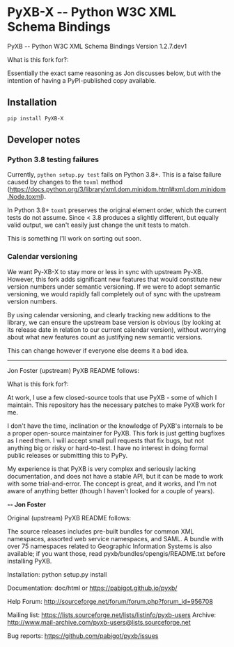 # PyXB-X -- Python W3C XML Schema Bindings

PyXB -- Python W3C XML Schema Bindings
Version 1.2.7.dev1

What is this fork for?:

Essentially the exact same reasoning as Jon discusses below, but with the intention of having a PyPI-published copy available.

## Installation

`pip install PyXB-X`

## Developer notes

### Python 3.8 testing failures

Currently, `python setup.py test` fails on Python 3.8+. This is a false failure caused by changes to the `toxml` method (https://docs.python.org/3/library/xml.dom.minidom.html#xml.dom.minidom.Node.toxml).

In Python 3.8+ `toxml` preserves the original element order, which the current tests do not assume. Since < 3.8 produces a slightly different, but equally valid output, we can't easily just change the unit tests to match.

This is something I'll work on sorting out soon.

### Calendar versioning

We want Py-XB-X to stay more or less in sync with upstream Py-XB. However, this fork adds significant new features that would constitute new version numbers under semantic versioning. If we were to adopt semantic versioning, we would rapidly fall completely out of sync with the upstream version numbers.

By using calendar versioning, and clearly tracking new additions to the library, we can ensure the upstream base version is obvious (by looking at its release date in relation to our current calendar version), without worrying about what new features count as justifying new semantic versions.

This can change however if everyone else deems it a bad idea.

---

Jon Foster (upstream) PyXB README follows:

What is this fork for?:

At work, I use a few closed-source tools that use PyXB - some of which I maintain. This repository has the necessary patches to make PyXB work for me.

I don't have the time, inclination or the knowledge of PyXB's internals to be a proper open-source maintainer for PyXB. This fork is just getting bugfixes as I need them. I will accept small pull requests that fix bugs, but not anything big or risky or hard-to-test. I have no interest in doing formal public releases or submitting this to PyPy.

My experience is that PyXB is very complex and seriously lacking documentation, and does not have a stable API, but it can be made to work with some trial-and-error. The concept is great, and it works, and I'm not aware of anything better (though I haven't looked for a couple of years).

**-- Jon Foster**

Original (upstream) PyXB README follows:

The source releases includes pre-built bundles for common XML namespaces,
assorted web service namespaces, and SAML. A bundle with over 75 namespaces
related to Geographic Information Systems is also available; if you want
those, read pyxb/bundles/opengis/README.txt before installing PyXB.

Installation: python setup.py install

Documentation: doc/html or https://pabigot.github.io/pyxb/

Help Forum: http://sourceforge.net/forum/forum.php?forum_id=956708

Mailing list: https://lists.sourceforge.net/lists/listinfo/pyxb-users
Archive: http://www.mail-archive.com/pyxb-users@lists.sourceforge.net

Bug reports: https://github.com/pabigot/pyxb/issues
